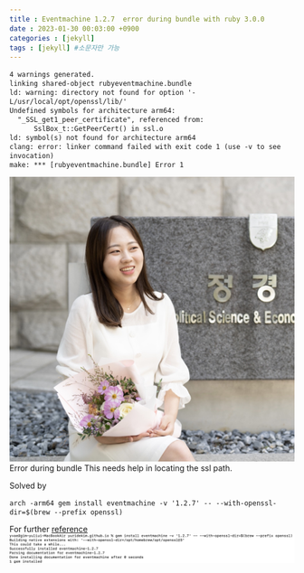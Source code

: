 ```yaml
---
title : Eventmachine 1.2.7  error during bundle with ruby 3.0.0
date : 2023-01-30 00:03:00 +0900
categories : [jekyll]
tags : [jekyll] #소문자만 가능
---
```


```
4 warnings generated.
linking shared-object rubyeventmachine.bundle
ld: warning: directory not found for option '-L/usr/local/opt/openssl/lib/'
Undefined symbols for architecture arm64:
  "_SSL_get1_peer_certificate", referenced from:
      SslBox_t::GetPeerCert() in ssl.o
ld: symbol(s) not found for architecture arm64
clang: error: linker command failed with exit code 1 (use -v to see invocation)
make: *** [rubyeventmachine.bundle] Error 1
```
![eventmachine](/assets/img/profile.jpg)
Error during bundle
This needs help in locating the ssl path.

Solved by
```
arch -arm64 gem install eventmachine -v '1.2.7' -- --with-openssl-dir=$(brew --prefix openssl)
```
For further [reference](https://github.com/eventmachine/eventmachine/issues/932)
![eventmachine_solved](/assets/img/posts/eventmachine_solved.jpeg)